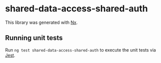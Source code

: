 # shared-data-access-shared-auth

This library was generated with [Nx](https://nx.dev).

## Running unit tests

Run `ng test shared-data-access-shared-auth` to execute the unit tests via [Jest](https://jestjs.io).
